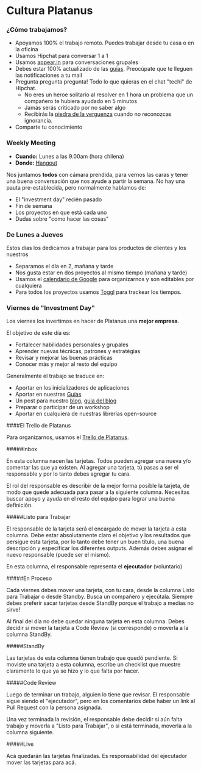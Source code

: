 Cultura Platanus
==================

### ¿Cómo trabajamos?

* Apoyamos 100% el trabajo remoto. Puedes trabajar desde tu casa o en la oficina
* Usamos Hipchat para conversar 1 a 1
* Usamos [appear.in](http://appear.in) para conversaciones grupales
* Debes estar 100% actualizado de las [guias](http://www.github.com/platanus/la-guia). Preocúpate que te lleguen las notificaciones a tu mail
* Pregunta pregunta pregunta! Todo lo que quieras en el chat "techi" de Hipchat.
  * No eres un heroe solitario al resolver en 1 hora un problema que un compañero te hubiera ayudado en 5 minutos
  * Jamás serás criticado por no saber algo
  * Recibirás la [piedra de la verguenza](https://thelonious9.files.wordpress.com/2011/08/piedra.jpg) cuando no reconozcas ignorancia.
* Comparte tu conocimiento

### Weekly Meeting

* **Cuando:** Lunes a las 9.00am (hora chilena)
* **Donde:** [Hangout](https://plus.google.com/hangouts/_/platan.us/weekly-planning)

Nos juntamos **todos** con cámara prendida, para vernos las caras y tener una buena conversación que nos ayude a partir la semana. No hay una pauta pre-establecida, pero normalmente hablamos de:

* El "investment day" recién pasado
* Fin de semana
* Los proyectos en que está cada uno
* Dudas sobre "como hacer las cosas"

### De Lunes a Jueves

Estos días los dedicamos a trabajar para los productos de clientes y los nuestros

* Separamos el día en 2, mañana y tarde
* Nos gusta estar en dos proyectos al mismo tiempo (mañana  y tarde)
* Usamos el [calendario de Google](http://calendar.platan.us) para organizarnos y son editables por cualquiera
* Para todos los proyectos usamos [Toggl](http://toggl.com) para trackear los tiempos.

### Viernes de "Investment Day"

Los viernes los invertimos en hacer de Platanus una **mejor empresa**.

El objetivo de este día es:

* Fortalecer habilidades personales y grupales
* Aprender nuevas técnicas, patrones y estratégias
* Revisar y mejorar las buenas prácticas
* Conocer más y mejor al resto del equipo

Generalmente el trabajo se traduce en:

* Aportar en los inicializadores de aplicaciones
* Aportar en nuestras [Guías](http://www.github.com/platanus/la-guia)
* Un post para nuestro [blog](http://cb.platan.us), [guia del blog](blog.md)
* Preparar o participar de un workshop
* Aportar en cualquiera de nuestras librerías open-source

####El Trello de Platanus

Para organizarnos, usamos el [Trello de Platanus](https://trello.com/b/uXKddtNE/platanus).

#####Inbox

En esta columna nacen las tarjetas. Todos pueden agregar una nueva y/o comentar las que ya existen. Al agregar una tarjeta, tú pasas a ser el responsable y por lo tanto debes agregar tu cara.

El rol del responsable es describir de la mejor forma posible la tarjeta, de modo que quede adecuada para pasar a la siguiente columna. Necesitas buscar apoyo y ayuda en el resto del equipo para lograr una buena definición.


#####Listo para Trabajar

El responsable de la tarjeta será el encargado de mover la tarjeta a esta columna. Debe estar absolutamente claro el objetivo y los resultados que persigue esta tarjeta, por lo tanto debe tener un buen título, una buena descripción y especificar los diferentes outputs. Además debes asignar el nuevo responsable (puede ser el mismo).

En esta columna, el responsable representa el **ejecutador** (voluntario)

#####En Proceso

Cada viernes debes mover una tarjeta, con tu cara, desde la columna Listo para Trabajar o desde Standby. Busca un compañero y ejecútala. Siempre debes preferir sacar tarjetas desde StandBy porque el trabajo a medias no sirve!

Al final del día no debe quedar ninguna tarjeta en esta columna. Debes decidir si mover la tarjeta a Code Review (si corresponde) o moverla a la columna StandBy.

#####StandBy

Las tarjetas de esta columna tienen trabajo que quedó pendiente. Si moviste una tarjeta a esta columna, escribe un checklist que muestre claramente lo que ya se hizo y lo que falta por hacer.

#####Code Review

Luego de terminar un trabajo, alguien lo tiene que revisar. El responsable sigue siendo el "ejecutador", pero en los comentarios debe haber un link al Pull Request con la persona asignada.

Una vez terminada la revisión, el responsable debe decidir si aún falta trabajo y moverla a "Listo para Trabajar", o si está terminada, moverla a la columna siguiente.

#####Live

Acá quedarán las tarjetas finalizadas. Es responsabilidad del ejecutador mover las tarjetas para acá.



